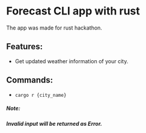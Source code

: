 # Forecast CLI app with rust

The app was made for rust hackathon.

## Features:
- Get updated weather information of your city.

## Commands:

- ```cargo r {city_name}```
##### Note:
##### Invalid input will be returned as _Error_.